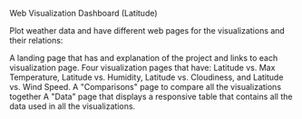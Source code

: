 Web Visualization Dashboard (Latitude)

Plot weather data and have different web pages for the visualizations and their relations:

A landing page that has and explanation of the project and links to each visualization page.
Four visualization pages that have: Latitude vs. Max Temperature, Latitude vs. Humidity, Latitude vs. Cloudiness, and Latitude vs. Wind Speed.
A "Comparisons" page to compare all the visualizations together
A "Data" page that displays a responsive table that contains all the data used in all the visualizations.
